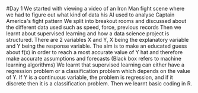 #Day 1 
We started with viewing a video of an Iron Man fight scene where we had to figure out what kind of data his AI used to analyse Captain America's fight pattern
We split into breakout rooms and discussed about the different data used such as speed, force, previous records
Then we learnt about supervised learning and how a data science project is structured.
There are 2 variables X and Y, X being the explanatory variable and Y being the response variable. The aim is to make an educated guess about f(x)
in order to reach a most accurate value of Y hat and therefore make accurate assumptions and forecasts
(Black box refers to machine learning algorithms)
We learnt that supervised learning can either have a regression problem or a classification problem which depends on the value of Y. If Y is a continuous variable,
the problem is regression, and if it discrete then it is a classification problem. 
Then we learnt basic coding in R.
